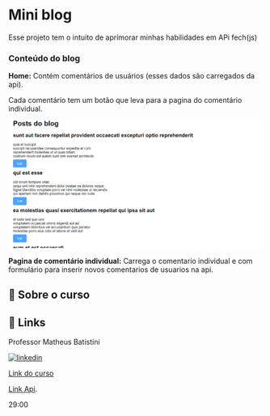 
# Mini blog


Esse projeto tem o intuito de aprimorar minhas habilidades em APi fech(js)

### Conteúdo do blog

**Home:** Contém comentários de usuários (esses dados são carregados da api).

Cada comentário tem um botão que leva para a pagina do comentário individual.

![home blog](/img/posts-home.png)


**Pagina de comentário individual:** Carrega o comentario individual e com formulário para inserir novos comentarios de usuarios na api. 

## 🚀 Sobre o curso
## 🔗 Links
Professor Matheus Batistini 

[![linkedin](https://img.shields.io/badge/linkedin-0A66C2?style=for-the-badge&logo=linkedin&logoColor=white)](https://www.linkedin.com/in/matheusbattisti/)

[Link do curso](https://www.youtube.com/watch?v=qIGYM4S8x50)

[Link Api](https://jsonplaceholder.typicode.com/posts).

29:00
